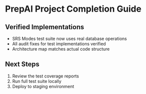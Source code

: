 # PrepAI Project Completion Guide

## Verified Implementations
- SRS Modes test suite now uses real database operations
- All audit fixes for test implementations verified
- Architecture map matches actual code structure

## Next Steps
1. Review the test coverage reports
2. Run full test suite locally
3. Deploy to staging environment